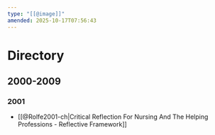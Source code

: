 ```yaml
---
type: "[[@image]]"
amended: 2025-10-17T07:56:43
---
```


# Directory
## 2000-2009
### 2001
- [[@Rolfe2001-ch|Critical Reflection For Nursing And The Helping Professions - Reflective Framework]]
